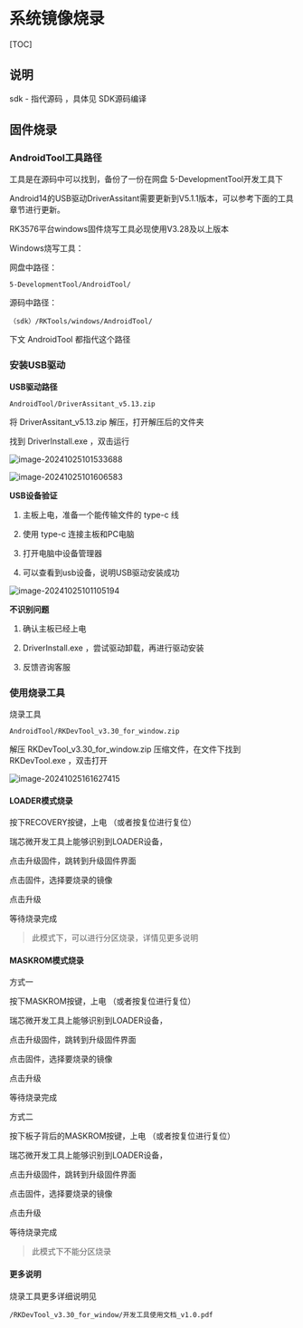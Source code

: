 # 系统镜像烧录

[TOC]

## 说明

sdk - 指代源码 ，具体见 SDK源码编译



## 固件烧录

### AndroidTool工具路径

工具是在源码中可以找到，备份了一份在网盘 5-DevelopmentTool开发工具下

Android14的USB驱动DriverAssitant需要更新到V5.1.1版本，可以参考下面的工具章节进行更新。

RK3576平台windows固件烧写工具必现使用V3.28及以上版本

Windows烧写工具：

网盘中路径：

```
5-DevelopmentTool/AndroidTool/
```

源码中路径：

```
（sdk）/RKTools/windows/AndroidTool/
```

下文 AndroidTool 都指代这个路径



### 安装USB驱动

**USB驱动路径**

```
AndroidTool/DriverAssitant_v5.13.zip
```

将 DriverAssitant_v5.13.zip 解压，打开解压后的文件夹

找到 DriverInstall.exe ，双击运行

![image-20241025101533688](http://tanzhtanzh.oss-cn-shenzhen.aliyuncs.com/img/image-20241025101533688.png)



![image-20241025101606583](http://tanzhtanzh.oss-cn-shenzhen.aliyuncs.com/img/image-20241025101606583.png)

**USB设备验证**

1. 主板上电，准备一个能传输文件的 type-c 线
2. 使用 type-c 连接主板和PC电脑

3. 打开电脑中设备管理器

4. 可以查看到usb设备，说明USB驱动安装成功

![image-20241025101105194](http://tanzhtanzh.oss-cn-shenzhen.aliyuncs.com/img/image-20241025101105194.png)



**不识别问题**

1. 确认主板已经上电

2. DriverInstall.exe ，尝试驱动卸载，再进行驱动安装

3. 反馈咨询客服



### 使用烧录工具

烧录工具

```
AndroidTool/RKDevTool_v3.30_for_window.zip
```

解压 RKDevTool_v3.30_for_window.zip 压缩文件，在文件下找到 RKDevTool.exe ，双击打开

![image-20241025161627415](http://tanzhtanzh.oss-cn-shenzhen.aliyuncs.com/img/image-20241025161627415.png)



#### **LOADER模式烧录**

按下RECOVERY按键，上电 （或者按复位进行复位）

瑞芯微开发工具上能够识别到LOADER设备，

点击升级固件，跳转到升级固件界面

点击固件，选择要烧录的镜像

点击升级

等待烧录完成

> 此模式下，可以进行分区烧录，详情见更多说明



#### MASKROM模式烧录

方式一

按下MASKROM按键，上电 （或者按复位进行复位）

瑞芯微开发工具上能够识别到LOADER设备，

点击升级固件，跳转到升级固件界面

点击固件，选择要烧录的镜像

点击升级

等待烧录完成



方式二

按下板子背后的MASKROM按键，上电 （或者按复位进行复位）

瑞芯微开发工具上能够识别到LOADER设备，

点击升级固件，跳转到升级固件界面

点击固件，选择要烧录的镜像

点击升级

等待烧录完成

>此模式下不能分区烧录



#### **更多说明**

烧录工具更多详细说明见

```
/RKDevTool_v3.30_for_window/开发工具使用文档_v1.0.pdf
```




